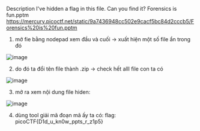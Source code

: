 Description
I've hidden a flag in this file. Can you find it? Forensics is fun.pptm
https://mercury.picoctf.net/static/9a7436948cc502e9cacf5bc84d2cccb5/Forensics%20is%20fun.pptm<br>

1. mở fie bằng nodepad xem đầu và cuối -> xuất hiện một số file ẩn trong đó

![image](https://github.com/chaumoon/Forensics/assets/127403046/565771f2-b654-48ac-8420-ed3cf43df421)<br>

2. do đó ta đổi tên file thành .zip -> check hết alll file con ta có 

![image](https://github.com/chaumoon/Forensics/assets/127403046/f91b2e61-da8a-4d55-9b1f-1332a52f397d)<br>

3. mở ra xem nội dung file hiden:

![image](https://github.com/chaumoon/Forensics/assets/127403046/048cf9e5-337a-4c54-af34-2f6356c328b6)<br>

4. dùng tool giải mã đoạn mã ấy ta có: flag: picoCTF{D1d_u_kn0w_ppts_r_z1p5}


